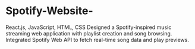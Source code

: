 # Spotify-Website-
 React.js, JavaScript, HTML, CSS  Designed a Spotify-inspired music streaming web  application with playlist creation and song browsing. Integrated Spotify Web API to fetch real-time song data and play previews.
